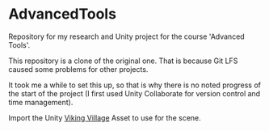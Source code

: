 # AdvancedTools
Repository for my research and Unity project for the course 'Advanced Tools'.

This repository is a clone of the original one. That is because Git LFS caused some problems for other projects.

It took me a while to set this up, so that is why there is no noted progress of the start of the project (I first used Unity Collaborate for version control and time management).

Import the Unity [Viking Village]([https://pages.github.com/](https://assetstore.unity.com/packages/essentials/tutorial-projects/viking-village-urp-29140)https://assetstore.unity.com/packages/essentials/tutorial-projects/viking-village-urp-29140) Asset to use for the scene.
